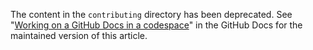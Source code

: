 The content in the `contributing` directory has been deprecated. See "[Working on a GitHub Docs in a codespace](https://docs.github.com/en/contributing/setting-up-your-environment-to-work-on-github-docs/working-on-github-docs-in-a-codespace)" in the GitHub Docs for the maintained version of this article.

